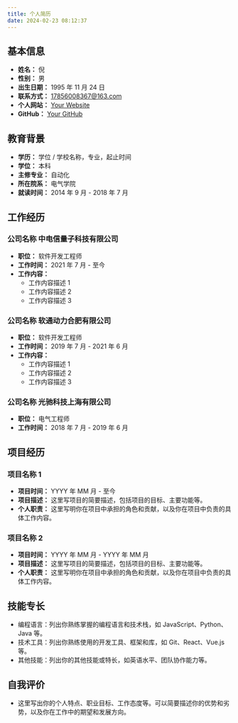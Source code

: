 ```yaml
---
title: 个人简历
date: 2024-02-23 08:12:37
---
```


## 基本信息

- **姓名：** 倪
- **性别：** 男
- **出生日期：** 1995 年 11 月 24 日
- **联系方式：** 17856008367@163.com
- **个人网站：** [Your Website](https://Timnf.github.io/)
- **GitHub：** [Your GitHub](https://github.com/Timnf)

## 教育背景

- **学历：** 学位 / 学校名称，专业，起止时间
- **学位：** 本科
- **主修专业：** 自动化
- **所在院系：** 电气学院
- **就读时间：** 2014 年 9 月 - 2018 年 7 月

## 工作经历

### 公司名称 中电信量子科技有限公司

- **职位：** 软件开发工程师
- **工作时间：** 2021 年 7 月 - 至今
- **工作内容：**
  - 工作内容描述 1
  - 工作内容描述 2
  - 工作内容描述 3

### 公司名称 软通动力合肥有限公司

- **职位：** 软件开发工程师
- **工作时间：** 2019 年 7 月 - 2021 年 6 月
- **工作内容：**
  - 工作内容描述 1
  - 工作内容描述 2
  - 工作内容描述 3

### 公司名称 光驰科技上海有限公司

- **职位：** 电气工程师
- **工作时间：** 2018 年 7 月 - 2019 年 6 月

## 项目经历

### 项目名称 1

- **项目时间：** YYYY 年 MM 月 - 至今
- **项目描述：**
  这里写项目的简要描述，包括项目的目标、主要功能等。
- **个人职责：**
  这里写明你在项目中承担的角色和贡献，以及你在项目中负责的具体工作内容。

### 项目名称 2

- **项目时间：** YYYY 年 MM 月 - YYYY 年 MM 月
- **项目描述：**
  这里写项目的简要描述，包括项目的目标、主要功能等。
- **个人职责：**
  这里写明你在项目中承担的角色和贡献，以及你在项目中负责的具体工作内容。

## 技能专长

- 编程语言：列出你熟练掌握的编程语言和技术栈，如 JavaScript、Python、Java 等。
- 技术工具：列出你熟练使用的开发工具、框架和库，如 Git、React、Vue.js 等。
- 其他技能：列出你的其他技能或特长，如英语水平、团队协作能力等。

## 自我评价

- 这里写出你的个人特点、职业目标、工作态度等。可以简要描述你的优势和劣势，以及你在工作中的期望和发展方向。
